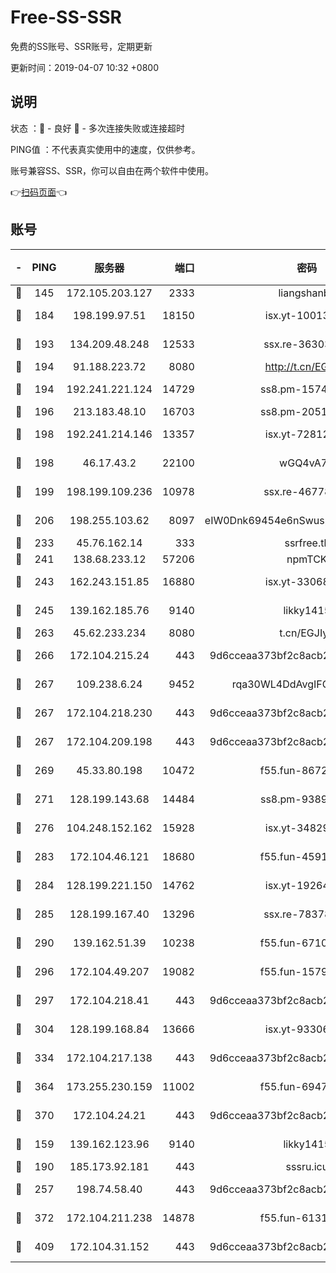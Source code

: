 # Free-SS-SSR

免费的SS账号、SSR账号，定期更新

更新时间：2019-04-07 10:32 +0800

## 说明

状态     ：🙂 - 良好 🙁 - 多次连接失败或连接超时

PING值   ：不代表真实使用中的速度，仅供参考。

账号兼容SS、SSR，你可以自由在两个软件中使用。

👉[扫码页面](https://liesauer.github.io/Free-SS-SSR/)👈

## 账号

|-|PING|服务器|端口|密码|加密方式|区域|
|:----:|:----:|:-----:|-----:|:----:|:----:|:----:|
|🙂|145|172.105.203.127|2333|liangshanbo|chacha20|JP|
|🙂|184|198.199.97.51|18150|isx.yt-10013896|aes-256-cfb|US|
|🙂|193|134.209.48.248|12533|ssx.re-36303628|aes-256-cfb|US|
|🙂|194|91.188.223.72|8080|http://t.cn/EGJIyrl|rc4-md5|RU|
|🙂|194|192.241.221.124|14729|ss8.pm-15747192|aes-256-cfb|US|
|🙂|196|213.183.48.10|16703|ss8.pm-20510917|rc4-md5|RU|
|🙂|198|192.241.214.146|13357|isx.yt-72812401|aes-256-cfb|US|
|🙂|198|46.17.43.2|22100|wGQ4vA7D|aes-256-gcm|RU|
|🙂|199|198.199.109.236|10978|ssx.re-46778181|aes-256-cfb|US|
|🙂|206|198.255.103.62|8097|eIW0Dnk69454e6nSwuspv9DmS201tQ0D|aes-256-cfb|US|
|🙂|233|45.76.162.14|333|ssrfree.tk|rc4|SG|
|🙂|241|138.68.233.12|57206|npmTCK|rc4-md5|US|
|🙂|243|162.243.151.85|16880|isx.yt-33068394|aes-256-cfb|US|
|🙂|245|139.162.185.76|9140|likky1415|aes-256-cfb|DE|
|🙂|263|45.62.233.234|8080|t.cn/EGJIyrl|rc4-md5|CA|
|🙂|266|172.104.215.24|443|9d6cceaa373bf2c8acb22e60b6a58be6|aes-256-cfb|US|
|🙂|267|109.238.6.24|9452|rqa30WL4DdAvgIFG6Fs3znzTa|aes-256-cfb|FR|
|🙂|267|172.104.218.230|443|9d6cceaa373bf2c8acb22e60b6a58be6|aes-256-cfb|US|
|🙂|267|172.104.209.198|443|9d6cceaa373bf2c8acb22e60b6a58be6|aes-256-cfb|US|
|🙂|269|45.33.80.198|10472|f55.fun-86726551|aes-256-cfb|US|
|🙂|271|128.199.143.68|14484|ss8.pm-93895061|aes-256-cfb|SG|
|🙂|276|104.248.152.162|15928|isx.yt-34829163|aes-256-cfb|SG|
|🙂|283|172.104.46.121|18680|f55.fun-45913685|aes-256-cfb|SG|
|🙂|284|128.199.221.150|14762|isx.yt-19264060|aes-256-cfb|SG|
|🙂|285|128.199.167.40|13296|ssx.re-78378109|aes-256-cfb|SG|
|🙂|290|139.162.51.39|10238|f55.fun-67101162|aes-256-cfb|SG|
|🙂|296|172.104.49.207|19082|f55.fun-15798728|aes-256-cfb|SG|
|🙂|297|172.104.218.41|443|9d6cceaa373bf2c8acb22e60b6a58be6|aes-256-cfb|US|
|🙂|304|128.199.168.84|13666|isx.yt-93306420|aes-256-cfb|SG|
|🙂|334|172.104.217.138|443|9d6cceaa373bf2c8acb22e60b6a58be6|aes-256-cfb|US|
|🙂|364|173.255.230.159|11002|f55.fun-69479664|aes-256-cfb|US|
|🙂|370|172.104.24.21|443|9d6cceaa373bf2c8acb22e60b6a58be6|aes-256-cfb|US|
|🙂|159|139.162.123.96|9140|likky1415|aes-256-cfb|JP|
|🙂|190|185.173.92.181|443|sssru.icu|rc4-md5|RU|
|🙂|257|198.74.58.40|443|9d6cceaa373bf2c8acb22e60b6a58be6|aes-256-cfb|US|
|🙂|372|172.104.211.238|14878|f55.fun-61310549|aes-256-cfb|US|
|🙂|409|172.104.31.152|443|9d6cceaa373bf2c8acb22e60b6a58be6|aes-256-cfb|US|
